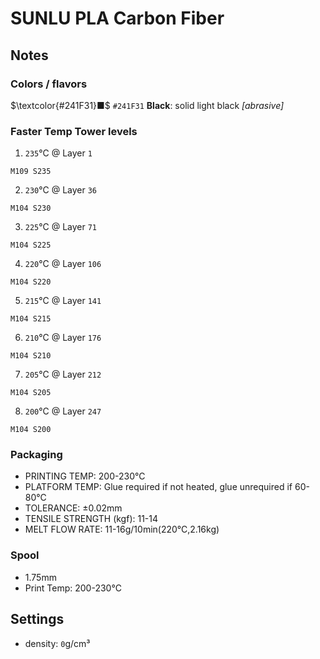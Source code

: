 # SUNLU PLA Carbon Fiber

## Notes

### Colors / flavors

$\textcolor{#241F31}■$ `#241F31` **Black**: solid light black *[abrasive]*

### Faster Temp Tower levels

1. `235`°C @ Layer `1`
```
M109 S235
```
2. `230`°C @ Layer `36`
```
M104 S230
```
3. `225`°C @ Layer `71`
```
M104 S225
```
4. `220`°C @ Layer `106`
```
M104 S220
```
5. `215`°C @ Layer `141`
```
M104 S215
```
6. `210`°C @ Layer `176`
```
M104 S210
```
7. `205`°C @ Layer `212`
```
M104 S205
```
8. `200`°C @ Layer `247`
```
M104 S200
```

### Packaging

- PRINTING TEMP: 200-230°C
- PLATFORM TEMP: Glue required if not heated, glue unrequired if 60-80°C
- TOLERANCE: ±0.02mm
- TENSILE STRENGTH (kgf): 11-14
- MELT FLOW RATE: 11-16g/10min(220°C,2.16kg)

### Spool

- 1.75mm
- Print Temp: 200-230°C

## Settings

- density: `0`g/cm³

